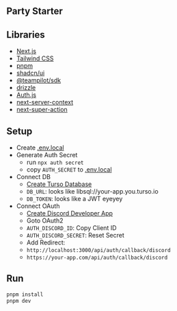 ## Party Starter

## Libraries

- [Next.js](https://nextjs.org/)
- [Tailwind CSS](https://tailwindcss.com/)
- [pnpm](https://pnpm.io/)
- [shadcn/ui](https://ui.shadcn.com/)
- [@teampilot/sdk](https://sdk.teampilot.ai/)
- [drizzle](https://orm.drizzle.team/)
- [Auth.js](https://authjs.dev/)
- [next-server-context](https://github.com/rechenberger/next-server-context)
- [next-super-action](https://github.com/rechenberger/next-super-action)

## Setup

- Create [.env.local](.env.local)
- Generate Auth Secret
  - run `npx auth secret`
  - copy `AUTH_SECRET` to [.env.local](.env.local)
- Connect DB
  - [Create Turso Database](https://turso.tech/app/databases)
  - `DB_URL`: looks like libsql://your-app.you.turso.io
  - `DB_TOKEN`: looks like a JWT eyeyey
- Connect OAuth
  - [Create Discord Developer App](https://discord.com/developers/applications)
  - Goto OAuth2
  - `AUTH_DISCORD_ID`: Copy Client ID
  - `AUTH_DISCORD_SECRET`: Reset Secret
  - Add Redirect:
  - `http://localhost:3000/api/auth/callback/discord`
  - `https://your-app.com/api/auth/callback/discord`

## Run

```bash
pnpm install
pnpm dev
```
